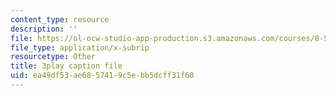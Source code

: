 ```yaml
---
content_type: resource
description: ''
file: https://ol-ocw-studio-app-production.s3.amazonaws.com/courses/8-591j-systems-biology-fall-2014/ea49df53ae6857419c5ebb5dcff31f60_gc3O2sKIsX4.vtt
file_type: application/x-subrip
resourcetype: Other
title: 3play caption file
uid: ea49df53-ae68-5741-9c5e-bb5dcff31f60
---
```

